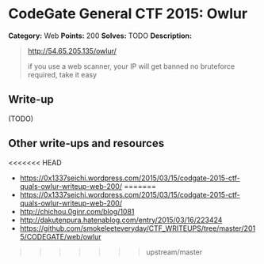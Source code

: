 # CodeGate General CTF 2015: Owlur

**Category:** Web
**Points:** 200
**Solves:** TODO
**Description:** 

> http://54.65.205.135/owlur/
> 
> if you use a web scanner, your IP will get banned
> no bruteforce required, take it easy

## Write-up

(TODO)

## Other write-ups and resources

<<<<<<< HEAD
* <https://0x1337seichi.wordpress.com/2015/03/15/codgate-2015-ctf-quals-owlur-writeup-web-200/>
=======
* <https://0x1337seichi.wordpress.com/2015/03/15/codgate-2015-ctf-quals-owlur-writeup-web-200/>
* <http://chichou.0ginr.com/blog/1081>
* <http://dakutenpura.hatenablog.com/entry/2015/03/16/223424>
* <https://github.com/smokeleeteveryday/CTF_WRITEUPS/tree/master/2015/CODEGATE/web/owlur>
>>>>>>> upstream/master
